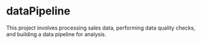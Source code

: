 # dataPipeline
This project involves processing sales data, performing data quality checks, and building a data pipeline for analysis.
